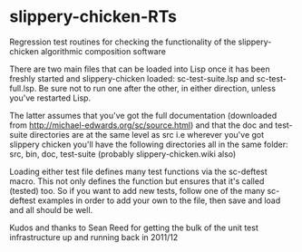 # slippery-chicken-RTs
Regression test routines for checking the functionality of the slippery-chicken algorithmic composition software

There are two main files that can be loaded into Lisp once it has been freshly started and slippery-chicken loaded: sc-test-suite.lsp and sc-test-full.lsp. Be sure not to run one after the other, in either direction, unless you've restarted Lisp.

The latter assumes that you've got the full documentation (downloaded from http://michael-edwards.org/sc/source.html) and that the doc and test-suite directories are at the same level as src i.e wherever you've got slippery chicken you'll have the following directories all in the same folder: src, bin, doc, test-suite (probably slippery-chicken.wiki also)

Loading either test file defines many test functions via the sc-deftest macro. This not only defines the function but ensures that it's called (tested) too. So if you want to add new tests, follow one of the many sc-deftest examples in order to add your own to the file, then save and load and all should be well.

Kudos and thanks to Sean Reed for getting the bulk of the unit test infrastructure up and running back in 2011/12
